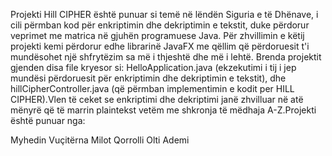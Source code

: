 Projekti Hill CIPHER është punuar si temë në lëndën Siguria e të Dhënave, i cili përmban kod për enkriptimin dhe dekriptimin e tekstit, duke përdorur veprimet
me matrica në gjuhën programuese Java. Për zhvillimin e këtij projekti kemi përdorur edhe librarinë JavaFX me qëllim që përdoruesit t'i mundësohet një shfrytëzim
sa më i thjeshtë dhe më i lehtë. Brenda projektit gjenden disa file kryesor si: HelloApplication.java (ekzekutimi i tij i jep mundësi përdoruesit për enkriptimin
dhe dekriptimin e tekstit), dhe hillCipherController.java (që përmban implementimin e kodit per HILL CIPHER).Vlen të ceket se enkriptimi dhe dekriptimi janë zhvilluar në atë mënyrë që të marrin plaintekst vetëm me shkronja të mëdhaja A-Z.Projekti është punuar nga:

Myhedin Vuçitërna
Milot Qorrolli
Olti Ademi
